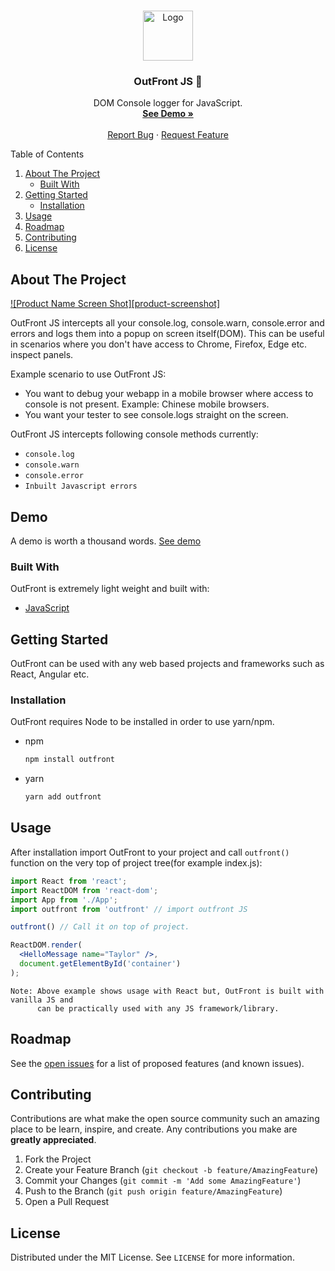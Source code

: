 
<!-- PROJECT SHIELDS -->
<!-- [![Contributors][contributors-shield]][contributors-url]
[![Forks][forks-shield]][forks-url]
[![Stargazers][stars-shield]][stars-url]
[![Issues][issues-shield]][issues-url]
[![MIT License][license-shield]][license-url]
[![LinkedIn][linkedin-shield]][linkedin-url] -->



<!-- PROJECT LOGO -->
<br />
<p align="center">
  <a href="https://github.com/othneildrew/Best-README-Template">
    <img src="images/logo.png" alt="Logo" width="80" height="80">
  </a>

  <h3 align="center">OutFront JS 🚀</h3>

  <p align="center">
    DOM Console logger for JavaScript.
    <br />
    <a href="" target="_blank"><strong>See Demo »</strong></a>
    <br />
    <br />
    <a href="https://github.com/paansinghcoder/outfrontjs/issues">Report Bug</a>
    ·
    <a href="https://github.com/paanSinghCoder/OutFrontJS/issues">Request Feature</a>
  </p>
</p>



<!-- TABLE OF CONTENTS -->
<!-- <details open="open"> -->
  <summary>Table of Contents</summary>
  <ol>
    <li>
      <a href="#about-the-project">About The Project</a>
      <ul>
        <li><a href="#built-with">Built With</a></li>
      </ul>
    </li>
    <li>
      <a href="#getting-started">Getting Started</a>
      <ul>
        <li><a href="#installation">Installation</a></li>
      </ul>
    </li>
    <li><a href="#usage">Usage</a></li>
    <li><a href="#roadmap">Roadmap</a></li>
    <li><a href="#contributing">Contributing</a></li>
    <li><a href="#license">License</a></li>
  </ol>
</details>



<!-- ABOUT THE PROJECT -->
## About The Project

[![Product Name Screen Shot][product-screenshot]](https://example.com)

OutFront JS intercepts all your console.log, console.warn, console.error and errors and logs them into a popup on screen itself(DOM). This can be useful in scenarios where you don't have access to Chrome, Firefox, Edge etc. inspect panels.

Example scenario to use OutFront JS:
* You want to debug your webapp in a mobile browser where access to console is not present. Example: Chinese mobile browsers.
* You want your tester to see console.logs straight on the screen.

OutFront JS intercepts following console methods currently:
* `console.log`
* `console.warn`
* `console.error`
* `Inbuilt Javascript errors`


<!-- GETTING STARTED -->
## Demo

A demo is worth a thousand words.
[See demo](https://#)



### Built With

OutFront is extremely light weight and built with: 
* [JavaScript](https://developer.mozilla.org/en-US/docs/Web/JavaScript)



<!-- GETTING STARTED -->
## Getting Started

OutFront can be used with any web based projects and frameworks such as React, Angular etc.


### Installation

OutFront requires Node to be installed in order to use yarn/npm.
* npm
  ```sh
  npm install outfront
  ```
* yarn
  ```sh
  yarn add outfront
  ```

<!-- USAGE EXAMPLES -->
## Usage

After installation import OutFront to your project and call `outfront()` function on the very top of project tree(for example index.js):

```jsx
import React from 'react';
import ReactDOM from 'react-dom';
import App from './App';
import outfront from 'outfront' // import outfront JS

outfront() // Call it on top of project.

ReactDOM.render(
  <HelloMessage name="Taylor" />,
  document.getElementById('container')
);
```

``` 
Note: Above example shows usage with React but, OutFront is built with vanilla JS and 
      can be practically used with any JS framework/library.
```

<!-- ROADMAP -->
## Roadmap

See the [open issues](https://github.com/othneildrew/Best-README-Template/issues) for a list of proposed features (and known issues).



<!-- CONTRIBUTING -->
## Contributing

Contributions are what make the open source community such an amazing place to be learn, inspire, and create. Any contributions you make are **greatly appreciated**.

1. Fork the Project
2. Create your Feature Branch (`git checkout -b feature/AmazingFeature`)
3. Commit your Changes (`git commit -m 'Add some AmazingFeature'`)
4. Push to the Branch (`git push origin feature/AmazingFeature`)
5. Open a Pull Request



<!-- LICENSE -->
## License

Distributed under the MIT License. See `LICENSE` for more information.



<!-- MARKDOWN LINKS & IMAGES -->
<!-- https://www.markdownguide.org/basic-syntax/#reference-style-links -->
<!-- [contributors-shield]: https://img.shields.io/github/contributors/othneildrew/Best-README-Template.svg?style=for-the-badge
[contributors-url]: https://github.com/othneildrew/Best-README-Template/graphs/contributors
[forks-shield]: https://img.shields.io/github/forks/othneildrew/Best-README-Template.svg?style=for-the-badge
[forks-url]: https://github.com/othneildrew/Best-README-Template/network/members
[stars-shield]: https://img.shields.io/github/stars/othneildrew/Best-README-Template.svg?style=for-the-badge
[stars-url]: https://github.com/othneildrew/Best-README-Template/stargazers
[issues-shield]: https://img.shields.io/github/issues/othneildrew/Best-README-Template.svg?style=for-the-badge
[issues-url]: https://github.com/othneildrew/Best-README-Template/issues
[license-shield]: https://img.shields.io/github/license/othneildrew/Best-README-Template.svg?style=for-the-badge
[license-url]: https://github.com/othneildrew/Best-README-Template/blob/master/LICENSE.txt
[linkedin-shield]: https://img.shields.io/badge/-LinkedIn-black.svg?style=for-the-badge&logo=linkedin&colorB=555
[linkedin-url]: https://linkedin.com/in/othneildrew
[product-screenshot]: images/screenshot.png -->
